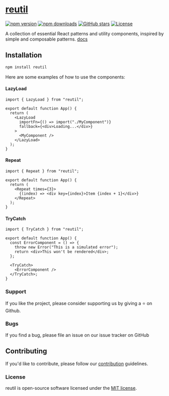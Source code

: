 # [reutil](https://reutil.netlify.app/)

[![npm version](https://img.shields.io/npm/v/reutil.svg)](https://www.npmjs.com/package/reutil) [![npm downloads](https://img.shields.io/npm/dm/reutil.svg)](https://www.npmjs.com/package/reutil) [![GitHub stars](https://img.shields.io/github/stars/broisnischal/reutil.svg?style=social)](https://github.com/broisnischal/reutil) [![License](https://img.shields.io/npm/l/reutil.svg)](https://github.com/broisnischal/reutil/blob/main/LICENSE)

A collection of essential React patterns and utility components, inspired by simple and composable patterns. [docs](https://reutil.netlify.app/)

## Installation

```bash
npm install reutil
```

Here are some examples of how to use the components:

#### LazyLoad

```tsx
import { LazyLoad } from "reutil";

export default function App() {
  return (
    <LazyLoad
      importFn={() => import("./MyComponent")}
      fallback={<div>Loading...</div>}
    >
      <MyComponent />
    </LazyLoad>
  );
}
```

#### Repeat

```tsx
import { Repeat } from "reutil";

export default function App() {
  return (
    <Repeat times={3}>
      {(index) => <div key={index}>Item {index + 1}</div>}
    </Repeat>
  );
}
```

#### TryCatch

```tsx
import { TryCatch } from "reutil";

export default function App() {
  const ErrorComponent = () => {
    throw new Error("This is a simulated error");
    return <div>This won't be rendered</div>;
  };

  <TryCatch>
    <ErrorComponent />
  </TryCatch>;
}
```

### Support

If you like the project, please consider supporting us by giving a ⭐️ on Github.

### Bugs

If you find a bug, please file an issue on our issue tracker on GitHub

## Contributing

If you'd like to contribute, please follow our [contribution](https://reutil.netlify.app/contributing) guidelines.

### License

reutil is open-source software licensed under the [MIT license](https://github.com/broisnischal/reutil/blob/main/LICENSE).
